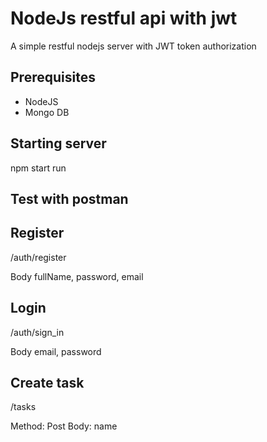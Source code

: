 # NodeJs restful api with jwt
A simple restful nodejs server with JWT token authorization

## Prerequisites
* NodeJS
* Mongo DB

## Starting server
npm start run

## Test with postman
## Register

/auth/register

Body
fullName, password, email

## Login
 /auth/sign_in

 Body
 email, password

 ## Create task

 /tasks

 Method: Post
 Body:   name


